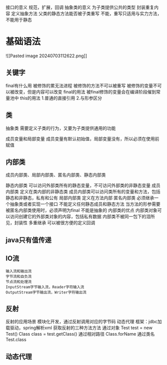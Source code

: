 接口的意义
	规范，扩展，回调
抽象类的意义
	为子类提供公共的类型
	封装重复内容
	定义抽象方法
父类的静态方法能否被子类重写
	不能，重写只适用与实力方法，不能用于静态

# 基础语法
![[Pasted image 20240703112622.png]]




## 关键字
final有什么用
	被修饰的累无法进程
	被修饰的方法不可以被重写
	被修饰的变量不可以被改变，但是内容可以改变
final的用法
	被final修饰的变量会在编译阶段催到常量池中
this的用法
	1.普通的直接引用
	2.与形参区分
## 类
抽象类
	需要定义子类的行为，又要为子类提供通用的功能

成员变量和局部变量
	成员变量有默认初始值，局部变量没有，所以必须在使用前赋值
## 内部类
成员内部类、局部内部类、匿名内部类、静态内部类

静态内部类
	可以访问外部类所有的静态变量，不可访问外部类的非静态变量
成员内部类
	定义在类内部的非静态类
	成员内部类可以访问类所有的变量和方法，包括静态和非静态，私有和公有
局部内部类
	定义在方法内部
匿名内部类
	必须继承一个抽象类或者实现一个接口
	不能定义任何静态成员和静态方法
	当方法的形参需要被匿名内部类使用时，必须声明为final
	不能是抽象的
内部类的优点
	内部类对象可以访问创建它的外部类对象的内容，包括私有数据
	内部类不被同一包下的泪所见，封装性
	多重继承
	可以被很方便的定义回调
## java只有值传递

## IO流
	输入流和输出流
	字节流和自负流
	节点流和处理流
	InputStream字节输入流，Reader字符输入流
	OutputStream字节输出流，Writer字符输出流

## 反射
反射的应用场景
	模块化开发，通过反射调用对应的字节码
	动态代理
	框架：jdbc加载驱动，spring解析xml
获取反射的三种方法方法
	通过对象
	Test test = new Test()
	Class class = test.getClass()
	通过相对路径
	Class.forName
	通过类名
	Test.class
## 动态代理
